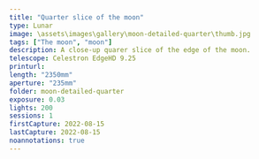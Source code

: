 ```yaml
---
title: "Quarter slice of the moon"
type: Lunar
image: \assets\images\gallery\moon-detailed-quarter\thumb.jpg
tags: ["The moon", "moon"]
description: A close-up quarer slice of the edge of the moon.
telescope: Celestron EdgeHD 9.25
printurl: 
length: "2350mm"
aperture: "235mm"
folder: moon-detailed-quarter
exposure: 0.03
lights: 200
sessions: 1
firstCapture: 2022-08-15
lastCapture: 2022-08-15
noannotations: true
---
```

